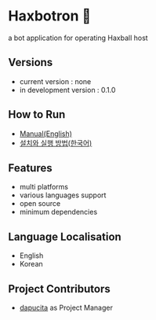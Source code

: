 # Haxbotron 🤖
a bot application for operating Haxball host

## Versions
- current version : none
- in development version : 0.1.0

## How to Run
- [Manual(English)](https://github.com/dapucita/haxbotron/wiki/How-to-Run)
- [설치와 실행 방법(한국어)](https://github.com/dapucita/haxbotron/wiki/%5BKorean%5D-%EC%84%A4%EC%B9%98%EC%99%80-%EC%8B%A4%ED%96%89-%EB%B0%A9%EB%B2%95)

## Features
- multi platforms
- various languages support
- open source
- minimum dependencies

## Language Localisation
- English
- Korean

## Project Contributors
- [dapucita](https://github.com/dapucita) as Project Manager